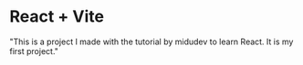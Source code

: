 # React + Vite

"This is a project I made with the tutorial by midudev to learn React. It is my first project."
